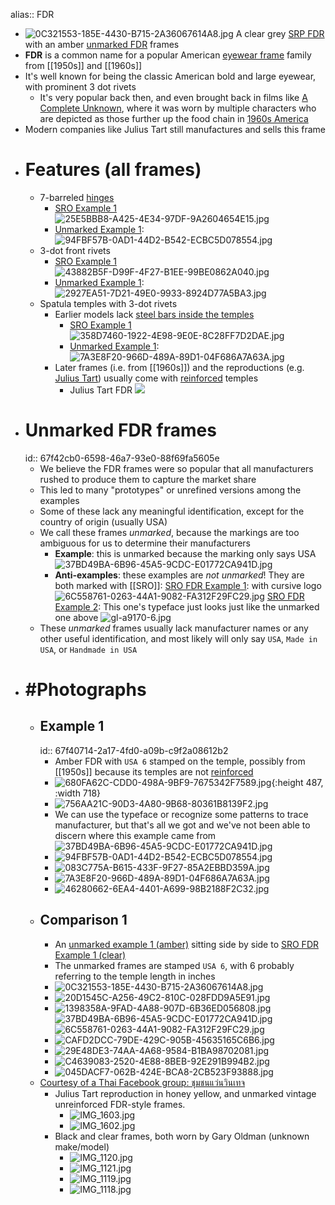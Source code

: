 alias:: FDR

- ![0C321553-185E-4430-B715-2A36067614A8.jpg](../assets/0C321553-185E-4430-B715-2A36067614A8_1744047145305_0.jpg)
  A clear grey [SRP FDR](logseq://graph/wiki?page=Styl-Rite%20Optical%20FDR) with an amber [unmarked FDR](((67f42cb0-6598-46a7-93e0-88f69fa5605e))) frames
- **FDR** is a common name for a popular American [eyewear frame]([[Frame]]) family from [[1950s]] and [[1960s]]
- It's well known for being the classic American bold and large eyewear, with prominent 3 dot rivets
	- It's very popular back then, and even brought back in films like [A Complete Unknown](https://en.wikipedia.org/wiki/A_Complete_Unknown), where it was worn by multiple characters who are depicted as those further up the food chain in [1960s America]([[1960s]])
- Modern companies like Julius Tart still manufactures and sells this frame
- # Features (all frames)
	- 7-barreled [hinges]([[Hinge]])
		- [SRO Example 1](((67f40166-14f6-41ca-a0d8-a0c32c11caad)))
		  ![25E5BBB8-A425-4E34-97DF-9A2604654E15.jpg](../assets/25E5BBB8-A425-4E34-97DF-9A2604654E15_1744045376749_0.jpg)
		- [Unmarked Example 1](((67f40714-2a17-4fd0-a09b-c9f2a08612b2))):
		  ![94FBF57B-0AD1-44D2-B542-ECBC5D078554.jpg](../assets/94FBF57B-0AD1-44D2-B542-ECBC5D078554_1744046568966_0.jpg)
	- 3-dot front rivets
		- [SRO Example 1](((67f40166-14f6-41ca-a0d8-a0c32c11caad)))
		  ![43882B5F-D99F-4F27-B1EE-99BE0862A040.jpg](../assets/43882B5F-D99F-4F27-B1EE-99BE0862A040_1744045471049_0.jpg)
		- [Unmarked Example 1](((67f40714-2a17-4fd0-a09b-c9f2a08612b2))):
		  ![2927EA51-7D21-49E0-9933-8924D77A5BA3.jpg](../assets/2927EA51-7D21-49E0-9933-8924D77A5BA3_1744046598081_0.jpg)
	- Spatula temples with 3-dot rivets
		- Earlier models lack [steel bars inside the temples]([[Reinforcement]])
			- [SRO Example 1](((67f40166-14f6-41ca-a0d8-a0c32c11caad)))
			  ![358D7460-1922-4E98-9E0E-8C28FF7D2DAE.jpg](../assets/358D7460-1922-4E98-9E0E-8C28FF7D2DAE_1744045412852_0.jpg)
			- [Unmarked Example 1](((67f40714-2a17-4fd0-a09b-c9f2a08612b2))):
			  ![7A3E8F20-966D-489A-89D1-04F686A7A63A.jpg](../assets/7A3E8F20-966D-489A-89D1-04F686A7A63A_1744046692344_0.jpg)
		- Later frames (i.e. from [[1960s]]) and the reproductions (e.g. [Julius Tart](https://www.juliustartoptical.com/fdr24.html)) usually come with [reinforced]([[Reinforcement]]) temples
			- Julius Tart FDR
			  ![](https://www.juliustartoptical.com/wp-content/uploads/2021/07/fdr_gc_cr_s-scaled.jpg)
- # Unmarked FDR frames
  id:: 67f42cb0-6598-46a7-93e0-88f69fa5605e
	- We believe the FDR frames were so popular that all manufacturers rushed to produce them to capture the market share
	- This led to many "prototypes" or unrefined versions among the examples
	- Some of these lack any meaningful identification, except for the country of origin (usually USA)
	- We call these frames *unmarked*, because the markings are too ambiguous for us to determine their manufacturers
		- **Example**: this is unmarked because the marking only says USA
		  ![37BD49BA-6B96-45A5-9CDC-E01772CA941D.jpg](../assets/37BD49BA-6B96-45A5-9CDC-E01772CA941D_1744046302144_0.jpg)
		- **Anti-examples**: these examples are *not unmarked*! They are both marked with [[SRO]]:
		  [SRO FDR Example 1](((67f40166-14f6-41ca-a0d8-a0c32c11caad))): with cursive logo
		  ![6C558761-0263-44A1-9082-FA312F29FC29.jpg](../assets/6C558761-0263-44A1-9082-FA312F29FC29_1744046006243_0.jpg)
		  [SRO FDR Example 2](((67f41c8a-6a02-479c-a7fc-bb8c6e884539))): This one's typeface just looks just like the unmarked one above
		  ![gl-a9170-6.jpg](../assets/gl-a9170-6_1744051532392_0.jpg)
	- These *unmarked* frames usually lack manufacturer names or any other useful identification, and most likely will only say `USA`, `Made in USA`, or `Handmade in USA`
- # #Photographs
	- ## Example 1
	  id:: 67f40714-2a17-4fd0-a09b-c9f2a08612b2
		- Amber FDR with `USA 6` stamped on the temple, possibly from [[1950s]] because its temples are not [reinforced]([[Reinforcement]])
		- ![680FA62C-CDD0-498A-9BF9-7675342F7589.jpg](../assets/680FA62C-CDD0-498A-9BF9-7675342F7589_1744046352658_0.jpg){:height 487, :width 718}
		- ![756AA21C-90D3-4A80-9B68-80361B8139F2.jpg](../assets/756AA21C-90D3-4A80-9B68-80361B8139F2_1744046373745_0.jpg)
		- We can use the typeface or recognize some patterns to trace manufacturer, but that's all we got and we've not been able to discern where this example came from
		  ![37BD49BA-6B96-45A5-9CDC-E01772CA941D.jpg](../assets/37BD49BA-6B96-45A5-9CDC-E01772CA941D_1744046477370_0.jpg)
		- ![94FBF57B-0AD1-44D2-B542-ECBC5D078554.jpg](../assets/94FBF57B-0AD1-44D2-B542-ECBC5D078554_1744046416492_0.jpg)
		- ![083C775A-B615-433F-9F27-85A2EBBD359A.jpg](../assets/083C775A-B615-433F-9F27-85A2EBBD359A_1744046432038_0.jpg)
		- ![7A3E8F20-966D-489A-89D1-04F686A7A63A.jpg](../assets/7A3E8F20-966D-489A-89D1-04F686A7A63A_1744046502930_0.jpg)
		- ![46280662-6EA4-4401-A699-98B2188F2C32.jpg](../assets/46280662-6EA4-4401-A699-98B2188F2C32_1744046520295_0.jpg)
	- ## Comparison 1
		- An [unmarked example 1 (amber)](((67f40714-2a17-4fd0-a09b-c9f2a08612b2))) sitting side by side to [SRO FDR Example 1 (clear)](((67f40166-14f6-41ca-a0d8-a0c32c11caad)))
		- The unmarked frames are stamped `USA 6`, with 6 probably referring to the temple length in inches
		- ![0C321553-185E-4430-B715-2A36067614A8.jpg](../assets/0C321553-185E-4430-B715-2A36067614A8_1744047145305_0.jpg)
		- ![20D1545C-A256-49C2-810C-028FDD9A5E91.jpg](../assets/20D1545C-A256-49C2-810C-028FDD9A5E91_1744047192324_0.jpg)
		- ![1398358A-9FAD-4A88-907D-6B36ED056808.jpg](../assets/1398358A-9FAD-4A88-907D-6B36ED056808_1744047670127_0.jpg)
		  ![37BD49BA-6B96-45A5-9CDC-E01772CA941D.jpg](../assets/37BD49BA-6B96-45A5-9CDC-E01772CA941D_1744046302144_0.jpg)
		  ![6C558761-0263-44A1-9082-FA312F29FC29.jpg](../assets/6C558761-0263-44A1-9082-FA312F29FC29_1744046006243_0.jpg)
		- ![CAFD2DCC-79DE-429C-905B-45635165C6B6.jpg](../assets/CAFD2DCC-79DE-429C-905B-45635165C6B6_1744047457870_0.jpg)
		- ![29E48DE3-74AA-4A68-9584-B1BA98702081.jpg](../assets/29E48DE3-74AA-4A68-9584-B1BA98702081_1744047205062_0.jpg)
		- ![C4639083-2520-4E88-8BEB-92E291B994B2.jpg](../assets/C4639083-2520-4E88-8BEB-92E291B994B2_1744047622342_0.jpg)
		- ![045DACF7-062B-424E-BCA8-2CB523F93888.jpg](../assets/045DACF7-062B-424E-BCA8-2CB523F93888_1744047397567_0.jpg)
	- [Courtesy of a Thai Facebook group: ชุมชนแว่นวินเทจ](https://www.facebook.com/groups/1761255333918207)
		- Julius Tart reproduction in honey yellow, and unmarked vintage unreinforced FDR-style frames.
			- ![IMG_1603.jpg](../assets/IMG_1603_1743872462476_0.jpg)
			- ![IMG_1602.jpg](../assets/IMG_1602_1743872452601_0.jpg)
		- Black and clear frames, both worn by Gary Oldman (unknown make/model)
			- ![IMG_1120.jpg](../assets/IMG_1120_1743872326550_0.jpg)
			- ![IMG_1121.jpg](../assets/IMG_1121_1743872337875_0.jpg)
			- ![IMG_1119.jpg](../assets/IMG_1119_1743872320387_0.jpg)
			- ![IMG_1118.jpg](../assets/IMG_1118_1743872307629_0.jpg)
